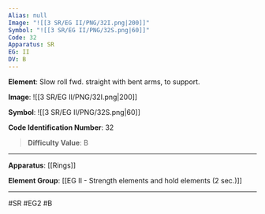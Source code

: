 ```yaml
---
Alias: null
Image: "![[3 SR/EG II/PNG/32I.png|200]]"
Symbol: "![[3 SR/EG II/PNG/32S.png|60]]"
Code: 32
Apparatus: SR
EG: II
DV: B
---
```

**Element**: Slow roll fwd. straight with bent arms, to support.

**Image**:
![[3 SR/EG II/PNG/32I.png|200]]

**Symbol**:
![[3 SR/EG II/PNG/32S.png|60]]

**Code Identification Number**: 32

>**Difficulty Value**: B

___
**Apparatus**: [[Rings]]

**Element Group**: [[EG II - Strength elements and hold elements (2 sec.)]]
___
#SR #EG2 #B
